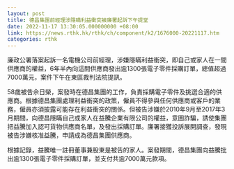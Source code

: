 ```yaml
---
layout: post
title: 德昌集團前經理涉隱瞞利益衝突被廉署起訴下午提堂
date: 2022-11-17 13:30:05.000000000 +08:00
link: https://news.rthk.hk/rthk/ch/component/k2/1676000-20221117.htm
categories: rthk
---
```


廉政公署落案起訴一名電機公司前經理，涉嫌隱瞞利益衝突，即自己或家人在一間供應商的權益，6年半內向這間供應商發出逾1300張電子零件採購訂單，總值超過7000萬元，案件下午在東區裁判法院提訊。

58歲被告佘日榮，案發時在德昌集團的工作，負責採購電子零件及挑選合適的供應商。根據德昌集團處理利益衝突的政策，僱員不得參與任何供應商或客戶的業務，僱員亦須披露可能存在利益衝突的關係。但被告涉嫌於2010年9月至2017年3月期間，向德昌隱瞞自己或家人在益騰企業有限公司的權益，意圖詐騙，誘使集團把益騰加入認可貨物供應商名單，及發出採購訂單。廉署接獲投訴展開調查，發現被告涉嫌核准益騰，申請成為德昌集團供應商。

根據記錄，益騰唯一註冊董事兼股東是被告的家人。案發期間，德昌集團向益騰批出逾1300張電子零件採購訂單，並支付共逾7000萬元款項。
